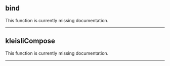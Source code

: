 ## bind

This function is currently missing documentation.

---

## kleisliCompose

This function is currently missing documentation.

---

